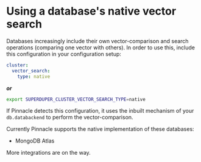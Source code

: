 # Using a database's native vector search

Databases increasingly include their own vector-comparison and search operations 
(comparing one vector with others). In order to use this, include 
this configuration in your configuration setup:

```yaml
cluster:
  vector_search:
    type: native
```

***or***

```bash
export SUPERDUPER_CLUSTER_VECTOR_SEARCH_TYPE=native
```

If Pinnacle detects this configuration, it uses the inbuilt mechanism 
of your `db.databackend` to perform the vector-comparison.

Currently Pinnacle supports the native implementation of these databases:

- MongoDB Atlas

More integrations are on the way.
